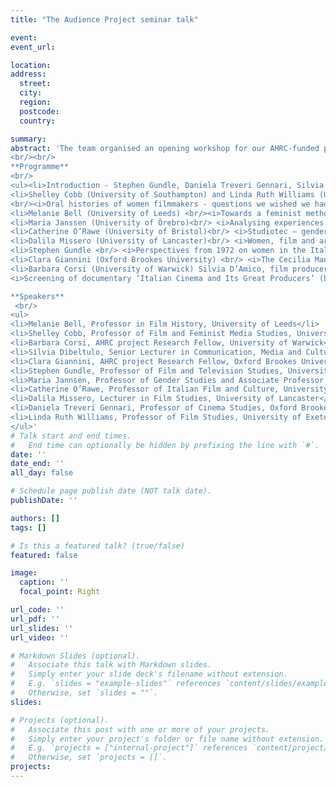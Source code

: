 ```yaml
---
title: "The Audience Project seminar talk" 

event: 
event_url: 

location: 
address:
  street: 
  city:
  region: 
  postcode: 
  country: 

summary: 
abstract: 'The team organised an opening workshop for our AHRC-funded project ‘Women in Italian Film Production - Industrial Histories and Gendered labour, 1945-85’ (University of Warwick/Oxford Brookes University) at Warwick University in June 2023. The workshop allowed the team and participating experts to reflect on the role of women within the cinema industry, while exploring specific methods and resources in the field of feminist film history. The aim of the workshop was to bring together researchers from different backgrounds in order to share experiences, ideas, and methodologies, while also developing new paths for future research.     
<br/><br/>
**Programme**
<br/>
<ul><li>Introduction - Stephen Gundle, Daniela Treveri Gennari, Silvia Dibeltulo </li>
<li>Shelley Cobb (University of Southampton) and Linda Ruth Williams (University of Exeter)
<br/><i>Oral histories of women filmmakers - questions we wished we had asked and how we found answers to them anyway</i></li>
<li>Melanie Bell (University of Leeds) <br/><i>Towards a feminist methodology of womens gendered labour in film production</i></li>
<li>Maria Janssen (University of Örebro)<br/> <i>Analysing experiences through interviews - methods and theoretical underpinnings</i></li>
<li>Catherine O’Rawe (University of Bristol)<br/> <i>Studiotec – gender and the European film studio</i></li>
<li>Dalila Missero (University of Lancaster)<br/> <i>Women, film and archives - an interstitial historiography?</i></li>
<li>Stephen Gundle <br/> <i>Perspectives from 1972 on women in the Italian film industry</i></li>
<li>Clara Giannini (Oxford Brookes University) <br/> <i>The Cecilia Mangini archive, Bologna</i></li>
<li>Barbara Corsi (University of Warwick) Silvia D’Amico, film producer   <br/>
<i>Screening of documentary ‘Italian Cinema and Its Great Producers’ (by Barbara Corsi)</i> </li></ul> <br/>

**Speakers**
 <br/>
<ul>
<li>Melanie Bell, Professor in Film History, University of Leeds</li> 
<li>Shelley Cobb, Professor of Film and Feminist Media Studies, University of Southampton</li>
<li>Barbara Corsi, AHRC project Research Fellow, University of Warwick</li>
<li>Silvia Dibeltulo, Senior Lecturer in Communication, Media and Culture, Oxford Brookes University</li> 
<li>Clara Giannini, AHRC project Research Fellow, Oxford Brookes University</li>
<li>Stephen Gundle, Professor of Film and Television Studies, University of Warwick</li>
<li>Maria Jannsen, Professor of Gender Studies and Associate Professor of Political Science, Örebro University, Sweden</li> 
<li>Catherine O’Rawe, Professor of Italian Film and Culture, University of Bristol</li> 
<li>Dalila Missero, Lecturer in Film Studies, University of Lancaster</li>
<li>Daniela Treveri Gennari, Professor of Cinema Studies, Oxford Brookes University</li>   
<li>Linda Ruth Williams, Professor of Film Studies, University of Exeter</li>
</ul>'  
# Talk start and end times.
#   End time can optionally be hidden by prefixing the line with `#`.
date: ''
date_end: ''
all_day: false

# Schedule page publish date (NOT talk date).
publishDate: ''

authors: []
tags: []

# Is this a featured talk? (true/false)
featured: false

image:
  caption: ''
  focal_point: Right

url_code: ''
url_pdf: ''
url_slides: ''
url_video: ''

# Markdown Slides (optional).
#   Associate this talk with Markdown slides.
#   Simply enter your slide deck's filename without extension.
#   E.g. `slides = "example-slides"` references `content/slides/example-slides.md`.
#   Otherwise, set `slides = ""`.
slides:

# Projects (optional).
#   Associate this post with one or more of your projects.
#   Simply enter your project's folder or file name without extension.
#   E.g. `projects = ["internal-project"]` references `content/project/deep-learning/index.md`.
#   Otherwise, set `projects = []`.
projects:
---
```

